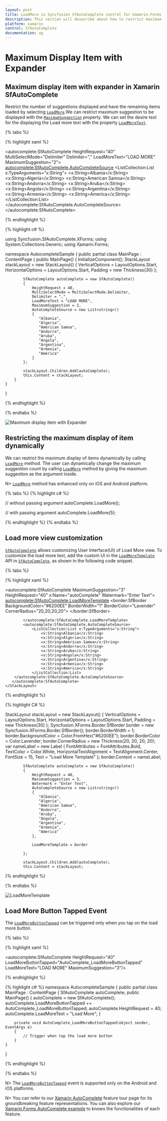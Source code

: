 ```yaml
---
layout: post
title: LoadMore in Syncfusion SfAutoComplete control for Xamarin.Forms
description: This section will deswcribe about how to restrict maximum suggestion to be displayed in Xamarin.Forms SfAutoComplete.
platform: xamarin
control: SfAutoComplete
documentation: ug
---
```

# Maximum Display Item with Expander

## Maximum display item with expander in Xamarin SfAutoComplete

Restrict the number of suggestions displayed and have the remaining items loaded by selecting [`LoadMore`](https://help.syncfusion.com/cr/xamarin/Syncfusion.SfAutoComplete.XForms.SfAutoComplete.html#Syncfusion_SfAutoComplete_XForms_SfAutoComplete_LoadMore).We can restrict maximum suggestion to be displayed with the [`MaximumSuggestion`](https://help.syncfusion.com/cr/xamarin/Syncfusion.SfAutoComplete.XForms.SfAutoComplete.html#Syncfusion_SfAutoComplete_XForms_SfAutoComplete_MaximumSuggestion) property. We can set the desire text for the displaying the Load more text with the property [`LoadMoreText`](https://help.syncfusion.com/cr/xamarin/Syncfusion.SfAutoComplete.XForms.SfAutoComplete.html#Syncfusion_SfAutoComplete_XForms_SfAutoComplete_LoadMoreText).

{% tabs %}

{% highlight xaml %}

<?xml version="1.0" encoding="utf-8" ?>
<ContentPage xmlns="http://xamarin.com/schemas/2014/forms"
             xmlns:x="http://schemas.microsoft.com/winfx/2009/xaml"
             xmlns:autocomplete="clr-namespace:Syncfusion.SfAutoComplete.XForms;assembly=Syncfusion.SfAutoComplete.XForms"
             xmlns:ListCollection="clr-namespace:System.Collections.Generic;assembly=netstandard"
             xmlns:local="clr-namespace:AutocompleteSample"
             x:Class="AutocompleteSample.MainPage">
    <StackLayout VerticalOptions="Start" 
                 HorizontalOptions="Start" 
                 Padding="30">
        <autocomplete:SfAutoComplete HeightRequest="40"
                                     MultiSelectMode="Delimiter"
                                     Delimiter=","
                                     LoadMoreText="LOAD MORE"
                                     MaximumSuggestion="2">
            <autocomplete:SfAutoComplete.AutoCompleteSource>
               <ListCollection:List x:TypeArguments="x:String">
                    <x:String>Albania</x:String>
                    <x:String>Algeria</x:String>
                    <x:String>American Samoa</x:String>
                    <x:String>Andorra</x:String>
                    <x:String>Aruba</x:String>
                    <x:String>Angola</x:String>
                    <x:String>Argentina</x:String>
                    <x:String>Armenia</x:String>
                    <x:String>America</x:String>
                </ListCollection:List>
            </autocomplete:SfAutoComplete.AutoCompleteSource>
        </autocomplete:SfAutoComplete>
    </StackLayout>
</ContentPage>

{% endhighlight %}

{% highlight c# %}

using Syncfusion.SfAutoComplete.XForms;
using System.Collections.Generic;
using Xamarin.Forms;

namespace AutocompleteSample
{
    public partial class MainPage : ContentPage
    {
        public MainPage()
        {
            InitializeComponent();
            StackLayout stackLayout = new StackLayout()
            {
                VerticalOptions = LayoutOptions.Start,
                HorizontalOptions = LayoutOptions.Start,
                Padding = new Thickness(30)
            };

            SfAutoComplete autoComplete = new SfAutoComplete()
            {
                HeightRequest = 40,
                MultiSelectMode = MultiSelectMode.Delimiter,
                Delimiter = ",",
                LoadMoreText = "LOAD MORE",
                MaximumSuggestion = 2,
                AutoCompleteSource = new List<string>()
                {
                   "Albania",
                   "Algeria",
                   "American Samoa",
                   "Andorra",
                   "Aruba",
                   "Angola",
                   "Argentina",
                   "Armenia",
                   "America"
                }
            };

            stackLayout.Children.Add(autoComplete);
            this.Content = stackLayout;
        }
    }
}

{% endhighlight %}

{% endtabs %}

![Maximum display item with Expander](images/Maximum-display-item-with-Expander/LoadMore.png)

## Restricting the maximum display of item dynamically

We can restrict the maximum display of items dynamically by calling [`LoadMore`](https://help.syncfusion.com/cr/xamarin/Syncfusion.SfAutoComplete.XForms.SfAutoComplete.html#Syncfusion_SfAutoComplete_XForms_SfAutoComplete_LoadMore) method. The user can dynamically change the maximum suggestion count by calling [`LoadMore`](https://help.syncfusion.com/cr/xamarin/Syncfusion.SfAutoComplete.XForms.SfAutoComplete.html#Syncfusion_SfAutoComplete_XForms_SfAutoComplete_LoadMore) method by giving the maximum suggestion as the argument inside.

N> [`LoadMore`](https://help.syncfusion.com/cr/xamarin/Syncfusion.SfAutoComplete.XForms.SfAutoComplete.html#Syncfusion_SfAutoComplete_XForms_SfAutoComplete_LoadMore) method has enhanced only on iOS and Android platform.

{% tabs %}
{% highlight c# %}

// without passing argument
autoComplete.LoadMore();

// with passing argument
autoComplete.LoadMore(5);

{% endhighlight %}
{% endtabs %}

## Load more view customization

[`SfAutoComplete`](https://help.syncfusion.com/cr/xamarin/Syncfusion.SfAutoComplete.XForms.SfAutoComplete.html) allows customizing User Interface(UI) of Load More view.
To customize the load more text, add the custom UI in the [`LoadMoreTemplate`](https://help.syncfusion.com/cr/xamarin/Syncfusion.SfAutoComplete.XForms.SfAutoComplete.html#Syncfusion_SfAutoComplete_XForms_SfAutoComplete_LoadMoreTemplate) API in [`SfAutoComplete`](https://help.syncfusion.com/cr/xamarin/Syncfusion.SfAutoComplete.XForms.SfAutoComplete.html), as shown in the following code snippet.

{% tabs %}

{% highlight xaml %}

<ContentPage xmlns="http://xamarin.com/schemas/2014/forms"
             xmlns:x="http://schemas.microsoft.com/winfx/2009/xaml"
             xmlns:border="clr-namespace:Syncfusion.XForms.Border;assembly=Syncfusion.Core.XForms"
			 xmlns:ListCollection="clr-namespace:System.Collections.Generic;assembly=netstandard"
             xmlns:autocomplete="clr-namespace:Syncfusion.SfAutoComplete.XForms;assembly=Syncfusion.SfAutoComplete.XForms"
             x:Class="AutoComplete.MainPage">
  <StackLayout VerticalOptions="Start" HorizontalOptions="Start" Padding="30">
        <autocomplete:SfAutoComplete MaximumSuggestion="3"  HeightRequest="40" x:Name="autoComplete" Watermark="Enter Text">
            <autocomplete:SfAutoComplete.LoadMoreTemplate>
              <border:SfBorder BackgroundColor="#6200EE" BorderWidth="1" BorderColor="Lavender" CornerRadius="20,20,20,20">
                    <Label  TextColor="White"  HorizontalTextAlignment="Center" FontSize="15" FontAttributes="Bold" Text="Load More Template"></Label>
              </border:SfBorder>
             
            </autocomplete:SfAutoComplete.LoadMoreTemplate>
            <autocomplete:SfAutoComplete.AutoCompleteSource>
                <ListCollection:List x:TypeArguments="x:String">
                    <x:String>Albania</x:String>
                    <x:String>Algeria</x:String>
                    <x:String>American Samoa</x:String>
                    <x:String>Andorra</x:String>
                    <x:String>Aruba</x:String>
                    <x:String>Angola</x:String>
                    <x:String>Argentina</x:String>
                    <x:String>Armenia</x:String>
                    <x:String>America</x:String>
                </ListCollection:List>
        </autocomplete:SfAutoComplete.AutoCompleteSource>
       </autocomplete:SfAutoComplete>
    </StackLayout>
 </ContentPage>

{% endhighlight %}

{% highlight C# %}

 StackLayout stackLayout = new StackLayout()
            {
                VerticalOptions = LayoutOptions.Start,
                HorizontalOptions = LayoutOptions.Start,
                Padding = new Thickness(30)
            };
            Syncfusion.XForms.Border.SfBorder border = new Syncfusion.XForms.Border.SfBorder();
            border.BorderWidth = 1;
            border.BackgroundColor = Color.FromHex("#6200EE");
            border.BorderColor = Color.Lavender;
            border.CornerRadius = new Thickness(20, 20, 20, 20);
            var nameLabel = new Label { FontAttributes = FontAttributes.Bold, TextColor = Color.White, HorizontalTextAlignment = TextAlignment.Center, FontSize = 15, Text = "Load More Template" };
            border.Content = nameLabel;

            SfAutoComplete autoComplete = new SfAutoComplete()
            {
                HeightRequest = 40,
                MaximumSuggestion = 3,
                Watermark = "Enter Text",
                AutoCompleteSource = new List<string>()
                {
                   "Albania",
                   "Algeria",
                   "American Samoa",
                   "Andorra",
                   "Aruba",
                   "Angola",
                   "Argentina",
                   "Armenia",
                   "America"
                },

                LoadMoreTemplate = border

            };

            stackLayout.Children.Add(autoComplete);
            this.Content = stackLayout;

{% endhighlight %}

{% endtabs %}

![LoadMoreTemplate](images/Maximum-display-item-with-Expander/LoadMoreTemplate.png)

## Load More Button Tapped Event

The [`LoadMoreButtonTapped`](https://help.syncfusion.com/cr/xamarin/Syncfusion.SfAutoComplete.XForms.SfAutoComplete.html#Syncfusion_SfAutoComplete_XForms_SfAutoComplete_LoadMoreButtonTapped) can be triggered only when you tap on the load more button.

{% tabs %}

{% highlight xaml %}

 <autocomplete:SfAutoComplete HeightRequest="40"
                              LoadMoreButtonTapped="AutoComplete_LoadMoreButtonTapped"
                              LoadMoreText="LOAD MORE"
                              MaximumSuggestion="3"/>

{% endhighlight %}

{% highlight c# %}
namespace AutocompleteSample
{
    public partial class MainPage : ContentPage
    {
        SfAutoComplete autoComplete;
        public MainPage()
        {
          autoComplete = new SfAutoComplete();
          autoComplete.LoadMoreButtonTapped += AutoComplete_LoadMoreButtonTapped;
          autoComplete.HeightRequest = 40;
          autoComplete.LoadMoreText = "Load More";
        }

        private void AutoComplete_LoadMoreButtonTapped(object sender, EventArgs e)
        {
            // Trigger when tap the load more button
        }
    }
}


{% endhighlight %}

{% endtabs %}

N> The [`LoadMoreButtonTapped`](https://help.syncfusion.com/cr/xamarin/Syncfusion.SfAutoComplete.XForms.SfAutoComplete.html#Syncfusion_SfAutoComplete_XForms_SfAutoComplete_LoadMoreButtonTapped) event is supported only on the Android and iOS platforms.

N> You can refer to our [Xamarin AutoComplete](https://www.syncfusion.com/xamarin-ui-controls/xamarin-autocomplete) feature tour page for its groundbreaking feature representations. You can also explore our [Xamarin.Forms AutoComplete example](https://github.com/syncfusion/xamarin-demos/tree/master/Forms/AutoComplete) to knows the functionalities of each feature.